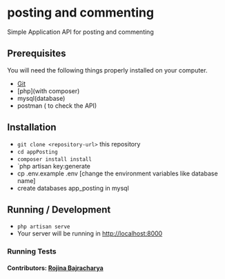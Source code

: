 #  posting and commenting 
Simple Application API for posting and commenting

## Prerequisites

You will need the following things properly installed on your computer.

* [Git](https://git-scm.com/)
* [php](with composer)
* mysql(database)
* postman ( to check the API)

## Installation

* `git clone <repository-url>` this repository
* `cd appPosting`
* `composer install install`
* `php artisan key:generate
* cp .env.example .env [change the environment variables like database name]
* create databases app_posting in mysql

## Running / Development

* `php artisan serve`
* Your server will be running in [http://localhost:8000](http://localhost:8000)

### Running Tests



#### Contributors: [Rojina Bajracharya](https://github.com/shrsujan)
